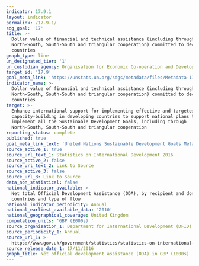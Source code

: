 ```yaml
---
indicator: 17.9.1
layout: indicator
permalink: /17-9-1/
sdg_goal: '17'
title: >-
  Dollar value of financial and technical assistance (including through
  North-South, South-South and triangular cooperation) committed to developing
  countries
graph_type: line
un_designated_tier: '1'
un_custodian_agency: Organisation for Economic Co-operation and Development (OECD)
target_id: '17.9'
goal_meta_link: 'https://unstats.un.org/sdgs/metadata/files/Metadata-17-09-01.pdf '
indicator_name: >-
  Dollar value of financial and technical assistance (including through
  North-South, South-South and triangular cooperation) committed to developing
  countries
target: >-
  Enhance international support for implementing effective and targeted
  capacity-building in developing countries to support national plans to
  implement all the Sustainable Development Goals, including through
  North-South, South-South and triangular cooperation
reporting_status: complete
published: true
goal_meta_link_text: 'United Nations Sustainable Development Goals Metadata: 17.9.1'
source_active_1: true
source_url_text_1: Statistics on International Development 2016
source_active_2: false
source_url_text_2: Link to Source
source_active_3: false
source_url_3: Link to Source
data_non_statistical: false
national_indicator_available: >-
  Net total Official Development Assistance (ODA), by recipient and donor
  countries and type of flow
national_indicator_periodicity: Annual
national_earliest_available_data: '2010'
national_geographical_coverage: United Kingdom
computation_units: 'GBP (£000s) '
source_organisation_1: Department for International Development (DFID)
source_periodicity_1: Annual
source_url_1: >-
  https://www.gov.uk/government/statistics/statistics-on-international-development-2016
source_release_date_1: 17/11/2016
graph_title: Net official development assistance (ODA) in GBP (£000s)
---
```

